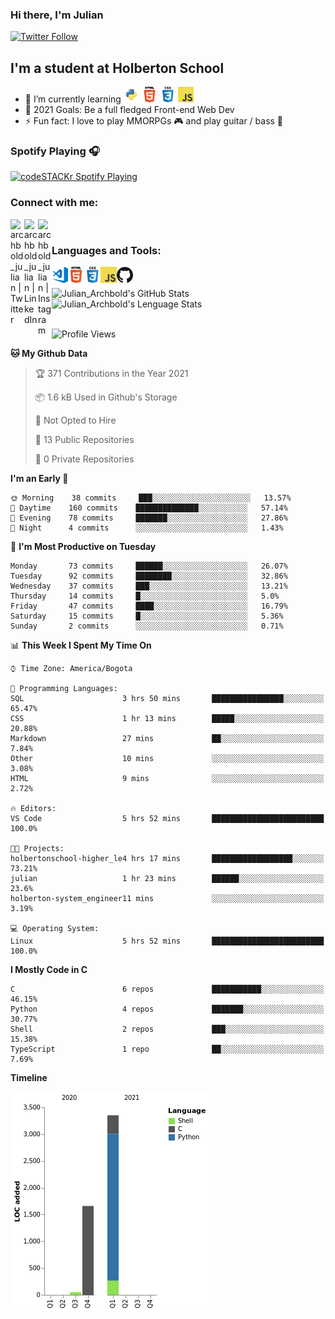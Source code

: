 ### Hi there, I'm Julian

[![Twitter Follow](https://img.shields.io/twitter/follow/archbold_julian?color=1DA1F2&logo=twitter&logoColor=1DA1F2&style=for-the-badge)](https://twitter.com/intent/follow?original_referer=https%3A%2F%2Fgithub.com%2Farchbold_julian&screen_name=archbold_julian)

## I'm a student at Holberton School

- 🌱 I’m currently learning <img alt="Python" width="25px" src="https://raw.githubusercontent.com/github/explore/80688e429a7d4ef2fca1e82350fe8e3517d3494d/topics/python/python.png" /> <img alt="HTML5" width="25px" src="https://raw.githubusercontent.com/github/explore/80688e429a7d4ef2fca1e82350fe8e3517d3494d/topics/html/html.png" /> <img alt="CSS3" width="25px" src="https://raw.githubusercontent.com/github/explore/80688e429a7d4ef2fca1e82350fe8e3517d3494d/topics/css/css.png" /> <img alt="JavaScript" width="25px" src="https://raw.githubusercontent.com/github/explore/80688e429a7d4ef2fca1e82350fe8e3517d3494d/topics/javascript/javascript.png" />
- 🥅 2021 Goals: Be a full fledged Front-end Web Dev
- ⚡ Fun fact: I love to play MMORPGs :video_game: and play guitar / bass :guitar:

### Spotify Playing 🎧

[<img src="https://now-playing-codestackr.vercel.app/api/spotify-playing" alt="codeSTACKr Spotify Playing" width="350" />](https://open.spotify.com/user/swyqyimdc12jajde4vpwd2x1b)

### Connect with me:

[<img align="left" alt="archbold_julian | Twitter" width="22px" src="https://cdn.jsdelivr.net/npm/simple-icons@v3/icons/twitter.svg" />][twitter]
[<img align="left" alt="archbold_julian | LinkedIn" width="22px" src="https://cdn.jsdelivr.net/npm/simple-icons@v3/icons/linkedin.svg" />][linkedin]
[<img align="left" alt="archbold_julian | Instagram" width="22px" src="https://cdn.jsdelivr.net/npm/simple-icons@v3/icons/instagram.svg" />][instagram]

<br />

### Languages and Tools:
<img align="left" alt="Visual Studio Code" width="26px" src="https://raw.githubusercontent.com/github/explore/80688e429a7d4ef2fca1e82350fe8e3517d3494d/topics/visual-studio-code/visual-studio-code.png" />
<img align="left" alt="HTML5" width="26px" src="https://raw.githubusercontent.com/github/explore/80688e429a7d4ef2fca1e82350fe8e3517d3494d/topics/html/html.png" />
<img align="left" alt="CSS3" width="26px" src="https://raw.githubusercontent.com/github/explore/80688e429a7d4ef2fca1e82350fe8e3517d3494d/topics/css/css.png" />
<img align="left" alt="JavaScript" width="26px" src="https://raw.githubusercontent.com/github/explore/80688e429a7d4ef2fca1e82350fe8e3517d3494d/topics/javascript/javascript.png" />
<img align="left" alt="GitHub" width="26px" src="https://raw.githubusercontent.com/github/explore/78df643247d429f6cc873026c0622819ad797942/topics/github/github.png" />

<br />
<br />

  <img align="left" alt="Julian_Archbold's GitHub Stats" src="https://github-readme-stats.kiba0510.vercel.app/api?username=kiba0510&theme=react&show_icons=true&hide_border=true" />
  <img alt="Julian_Archbold's Lenguage Stats" src="https://github-readme-stats.vercel.app/api/top-langs/?username=kiba0510&theme=react&show_icons=true&hide_border=true" />

<br />
<br />

<!--START_SECTION:waka-->
![Profile Views](http://img.shields.io/badge/Profile%20Views-0-blue)

**🐱 My Github Data** 

> 🏆 371 Contributions in the Year 2021
 > 
> 📦 1.6 kB Used in Github's Storage 
 > 
> 🚫 Not Opted to Hire
 > 
> 📜 13 Public Repositories 
 > 
> 🔑 0 Private Repositories  
 > 
**I'm an Early 🐤** 

```text
🌞 Morning    38 commits     ███░░░░░░░░░░░░░░░░░░░░░░   13.57% 
🌆 Daytime    160 commits    ██████████████░░░░░░░░░░░   57.14% 
🌃 Evening    78 commits     ███████░░░░░░░░░░░░░░░░░░   27.86% 
🌙 Night      4 commits      ░░░░░░░░░░░░░░░░░░░░░░░░░   1.43%

```
📅 **I'm Most Productive on Tuesday** 

```text
Monday       73 commits     ██████░░░░░░░░░░░░░░░░░░░   26.07% 
Tuesday      92 commits     ████████░░░░░░░░░░░░░░░░░   32.86% 
Wednesday    37 commits     ███░░░░░░░░░░░░░░░░░░░░░░   13.21% 
Thursday     14 commits     █░░░░░░░░░░░░░░░░░░░░░░░░   5.0% 
Friday       47 commits     ████░░░░░░░░░░░░░░░░░░░░░   16.79% 
Saturday     15 commits     █░░░░░░░░░░░░░░░░░░░░░░░░   5.36% 
Sunday       2 commits      ░░░░░░░░░░░░░░░░░░░░░░░░░   0.71%

```


📊 **This Week I Spent My Time On** 

```text
⌚︎ Time Zone: America/Bogota

💬 Programming Languages: 
SQL                      3 hrs 50 mins       ████████████████░░░░░░░░░   65.47% 
CSS                      1 hr 13 mins        █████░░░░░░░░░░░░░░░░░░░░   20.88% 
Markdown                 27 mins             ██░░░░░░░░░░░░░░░░░░░░░░░   7.84% 
Other                    10 mins             ░░░░░░░░░░░░░░░░░░░░░░░░░   3.08% 
HTML                     9 mins              ░░░░░░░░░░░░░░░░░░░░░░░░░   2.72%

🔥 Editors: 
VS Code                  5 hrs 52 mins       █████████████████████████   100.0%

🐱‍💻 Projects: 
holbertonschool-higher_le4 hrs 17 mins       ██████████████████░░░░░░░   73.21% 
julian                   1 hr 23 mins        ██████░░░░░░░░░░░░░░░░░░░   23.6% 
holberton-system_engineer11 mins             ░░░░░░░░░░░░░░░░░░░░░░░░░   3.19%

💻 Operating System: 
Linux                    5 hrs 52 mins       █████████████████████████   100.0%

```

**I Mostly Code in C** 

```text
C                        6 repos             ███████████░░░░░░░░░░░░░░   46.15% 
Python                   4 repos             ███████░░░░░░░░░░░░░░░░░░   30.77% 
Shell                    2 repos             ███░░░░░░░░░░░░░░░░░░░░░░   15.38% 
TypeScript               1 repo              ██░░░░░░░░░░░░░░░░░░░░░░░   7.69%

```


**Timeline**

![Chart not found](https://raw.githubusercontent.com/kiba0510/kiba0510/main/charts/bar_graph.png) 


<!--END_SECTION:waka-->

[twitter]: https://twitter.com/archbold_julian
[instagram]: https://instagram.com/julian0510
[linkedin]: https://www.linkedin.com/in/julian-archbold-52a6718a/
